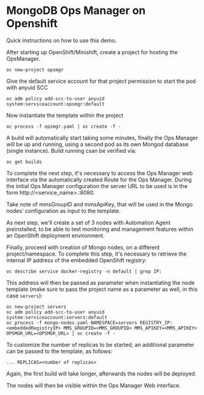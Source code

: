 # MongoDB Ops Manager on Openshift

Quick instructions on how to use this demo.

After starting up OpenShift/Minishift, create a project for hosting the OpsManager.

```
oc new-project opsmgr
```

Give the default service account for that project permission to start the pod with anyuid SCC

```
oc adm policy add-scc-to-user anyuid system:serviceaccount:opsmgr:default
```
    
Now instantiate the template within the project

```
oc process -f opsmgr.yaml | oc create -f -
```

A build will automatically start taking some minutes, finally the Ops Manager will be up and running, using a second pod as its own Mongod database (single instance). Build running csan be verified via:

```
oc get builds
```

To complete the next step, it's necessary to access the Ops Manager web interface via the automatically created Route for the Ops Manager. During the initial Ops Manager configuration the server URL to be used is in the form http://<service_name>.<namespace>:8080. 
    
Take note of mmsGroupID and mmsApiKey, that will be used in the Mongo nodes' configuration as input to the template.

As next step, we'll create a set of 3 nodes with Automation Agent preinstalled, to be able to test monitoring and management features within an OpenShift deployment environment.

Finally, proceed with creation of Mongo nodes, on a different project/namespace. To complete this step, it's necessary to retrieve the internal IP address of the embedded OpenShift registry:

```
oc describe service docker-registry -n default | grep IP:
```

This address will then be passed as parameter when instantiating the node template (make sure to pass the project name as a parameter as well, in this case ```servers```):
```
oc new-project servers
oc adm policy add-scc-to-user anyuid system:serviceaccount:servers:default
oc process -f mongo-nodes.yaml NAMESPACE=servers REGISTRY_IP:<embeddedRegistryIP> MMS_GROUPID=<MMS_GROUPID> MMS_APIKEY=<MMS_APIKEY> OPSMGR_URL=<OPSMGR_URL> | oc create -f -
```
To customize the number of replicas to be started, an additional parameter can be passed to the template, as follows:

```
... REPLICAS=<number of replicas>
```

Again, the first build will take longer, afterwards the nodes will be deployed.

The nodes will then be visible within the Ops Manager Web interface.
